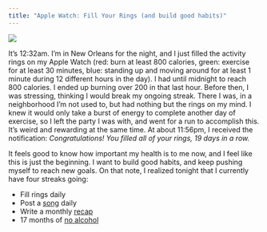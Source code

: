 ```yaml
---
title: "Apple Watch: Fill Your Rings (and build good habits)"
---
```


![][image-1]

It’s 12:32am. I’m in New Orleans for the night, and I just filled the activity rings on my Apple Watch (red: burn at least 800 calories, green: exercise for at least 30 minutes, blue: standing up and moving around for at least 1 minute during 12 different hours in the day). I had until midnight to reach 800 calories. I ended up burning over 200 in that last hour. Before then, I was stressing, thinking I would break my ongoing streak. There I was, in a neighborhood I’m not used to, but had nothing but the rings on my mind. I knew it would only take a burst of energy to complete another day of exercise, so I left the party I was with, and went for a run to accomplish this. It’s weird and rewarding at the same time. At about 11:56pm, I received the notification: *Congratulations! You filled all of your rings, 19 days in a row.*

It feels good to know how important my health is to me now, and I feel like this is just the beginning. I want to build good habits, and keep pushing myself to reach new goals. On that note, I realized tonight that I currently have four streaks going:

- Fill rings daily
- Post a [song][1] daily
- Write a monthly [recap][2]
- 17 months of [no alcohol][3]

[1]:	/loop
[2]:	http://nashp.com/tagged/about-2017
[3]:	http://nashp.com/one-year-no-alcohol-complete

[image-1]:	https://dl.dropboxusercontent.com/s/xuxobbtkv2l6dun/IMG_0664.PNG